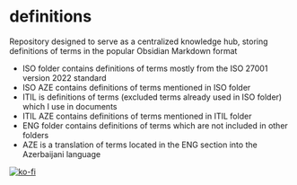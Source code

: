 # definitions
Repository designed to serve as a centralized knowledge hub, storing definitions of terms in the popular Obsidian Markdown format

- ISO folder contains definitions of terms mostly from the ISO 27001 version 2022 standard
- ISO AZE contains definitions of terms mentioned in ISO folder
- ITIL is definitions of terms (excluded terms already used in ISO folder) which I use in documents
- ITIL AZE contains definitions of terms mentioned in ITIL folder
- ENG folder contains definitions of terms which are not included in other folders
- AZE is a translation of terms located in the ENG section into the Azerbaijani language 



[![ko-fi](https://ko-fi.com/img/githubbutton_sm.svg)](https://ko-fi.com/Z8Z4O5IBZ)
